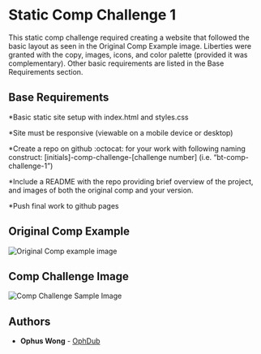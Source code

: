 # Static Comp Challenge 1

This static comp challenge required creating a website that followed the basic layout as seen in the Original Comp Example image. Liberties were granted with the copy, images, icons, and color palette (provided it was complementary). Other basic requirements are listed in the Base Requirements section. 

## Base Requirements

*Basic static site setup with index.html and styles.css

*Site must be responsive (viewable on a mobile device or desktop)

*Create a repo on github :octocat: for your work with following naming construct: [initials]-comp-challenge-[challenge number] (i.e. “bt-comp-challenge-1”)

*Include a README with the repo providing brief overview of the project, and images of both the original comp and your version.

*Push final work to github pages

## Original Comp Example

![Original Comp example image](http://frontend.turing.io/assets/images/static-comp-challenge-1.jpg)

## Comp Challenge Image

![Comp Challenge Sample Image](https://i.imgur.com/F2n7pSF.jpg)

## Authors

* **Ophus Wong**  - [OphDub](https://github.com/OphDub)
